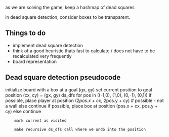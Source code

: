 as we are solving the game, keep a hashmap of dead squares 


in dead square detection, 
consider boxes to be transparent. 


## Things to do

 - implement dead square detection
 - think of a good heuristic thats fast to calculate / does not have to be recalculated very frequently
 - board representation


## Dead square detection pseudocode

initialize board with a box at a goal (gx, gy)
set current position to goal position (cx, cy) = (gx, gy)
ds_dfs
    for pos in ((-1,0), (1,0), (0,-1), (0,1)) 
        if possible, place player at position (2*pos.x + cx, 2*pos.y + cy) # possible - not a wall
        else continue
        if possible, place box at position (pos.x + cx, pos.y + cy)
        else continue
        
        mark current as visited
        
        make recursive ds_dfs call where we undo into the position
        
